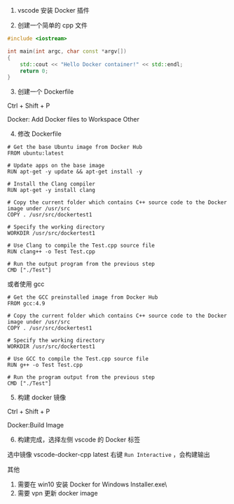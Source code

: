 1. vscode 安装 Docker 插件

2. 创建一个简单的 cpp 文件

```cpp
#include <iostream>

int main(int argc, char const *argv[])
{
    std::cout << "Hello Docker container!" << std::endl;
    return 0;
}
```


3. 创建一个 Dockerfile

Ctrl + Shift + P

Docker: Add Docker files to Workspace
Other


4. 修改 Dockerfile


```
# Get the base Ubuntu image from Docker Hub
FROM ubuntu:latest
 
# Update apps on the base image
RUN apt-get -y update && apt-get install -y
 
# Install the Clang compiler
RUN apt-get -y install clang
 
# Copy the current folder which contains C++ source code to the Docker image under /usr/src
COPY . /usr/src/dockertest1
 
# Specify the working directory
WORKDIR /usr/src/dockertest1
 
# Use Clang to compile the Test.cpp source file
RUN clang++ -o Test Test.cpp
 
# Run the output program from the previous step
CMD ["./Test"]
```

或者使用 gcc


```
# Get the GCC preinstalled image from Docker Hub
FROM gcc:4.9
 
# Copy the current folder which contains C++ source code to the Docker image under /usr/src
COPY . /usr/src/dockertest1
 
# Specify the working directory
WORKDIR /usr/src/dockertest1
 
# Use GCC to compile the Test.cpp source file
RUN g++ -o Test Test.cpp
 
# Run the program output from the previous step
CMD ["./Test"]
```

5. 构建 docker 镜像

Ctrl + Shift + P

Docker:Build Image


6. 构建完成，选择左侧 vscode 的 Docker 标签

选中镜像 vscode-docker-cpp latest 右键 `Run Interactive` ，会构建输出



其他

1. 需要在 win10 安装 Docker for Windows Installer.exe\
2. 需要 vpn 更新 docker image